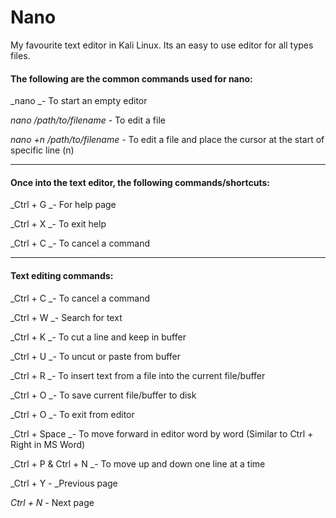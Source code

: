 # **Nano**

My favourite text editor in Kali Linux. Its an easy to use editor for all types files.

#### The following are the common commands used for nano:

_nano _- To start an empty editor

_nano /path/to/filename_ - To edit a file

_nano +n /path/to/filename_ - To edit a file and place the cursor at the start of specific line \(n\)

---

#### Once into the text editor, the following commands/shortcuts:

_Ctrl + G _- For help page

_Ctrl + X _- To exit help

_Ctrl + C _- To cancel a command

---

#### Text editing commands:

_Ctrl + C _- To cancel a command

_Ctrl + W _- Search for text

_Ctrl + K _- To cut a line and keep in buffer

_Ctrl + U _- To uncut or paste from buffer

_Ctrl + R _- To insert text from a file into the current file/buffer

_Ctrl + O _- To save current file/buffer to disk

_Ctrl + O _- To exit from editor

_Ctrl + Space _- To move forward in editor word by word \(Similar to Ctrl + Right in MS Word\)

_Ctrl + P & Ctrl + N _- To move up and down one line at a time

_Ctrl + Y - _Previous page

_Ctrl + N -_ Next page

